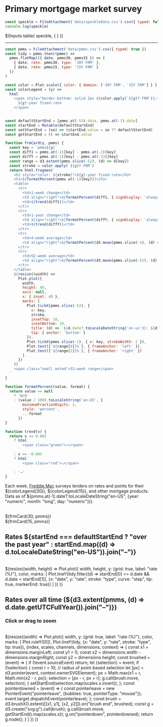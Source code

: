 # Primary mortgage market survey

```js
const speckle = FileAttachment('data/speckledata.csv').csv({ typed: false })
console.log(speckle)
```

<div class="grid">
  <div class="card" style="padding: 0;">
    ${Inputs.table(
      speckle,
      {
      }
    )}
  </div>
</div>

---

```js
const pmms = FileAttachment('data/pmms.csv').csv({ typed: true })
const tidy = pmms.then((pmms) =>
  pmms.flatMap(({ date, pmms30, pmms15 }) => [
    { date, rate: pmms30, type: '30Y FRM' },
    { date, rate: pmms15, type: '15Y FRM' }
  ])
)
```

```js
const color = Plot.scale({ color: { domain: ['30Y FRM', '15Y FRM'] } })
const colorLegend = (y) =>
  html`
    <span style="border-bottom: solid 2px ${color.apply(`${y}Y FRM`)};">
      ${y}-year fixed-rate
    </span>
  `
```

```js
const defaultStartEnd = [pmms.at(-53).date, pmms.at(-1).date]
const startEnd = Mutable(defaultStartEnd)
const setStartEnd = (se) => (startEnd.value = se ?? defaultStartEnd)
const getStartEnd = () => startEnd.value
```

```js
function frmCard(y, pmms) {
  const key = `pmms${y}`
  const diff1 = pmms.at(-1)[key] - pmms.at(-2)[key]
  const diffY = pmms.at(-1)[key] - pmms.at(-53)[key]
  const range = d3.extent(pmms.slice(-52), (d) => d[key])
  const stroke = color.apply(`${y}Y FRM`)
  return html.fragment`
    <h2 style="color: ${stroke}">${y}-year fixed-rate</h2>
    <h1>${formatPercent(pmms.at(-1)[key])}</h1>
    <table>
      <tr>
        <td>1-week change</td>
        <td align="right">${formatPercent(diff1, { signDisplay: 'always' })}</td>
        <td>${trend(diff1)}</td>
      </tr>
      <tr>
        <td>1-year change</td>
        <td align="right">${formatPercent(diffY, { signDisplay: 'always' })}</td>
        <td>${trend(diffY)}</td>
      </tr>
      <tr>
        <td>4-week average</td>
        <td align="right">${formatPercent(d3.mean(pmms.slice(-4), (d) => d[key]))}</td>
      </tr>
      <tr>
        <td>52-week average</td>
        <td align="right">${formatPercent(d3.mean(pmms.slice(-52), (d) => d[key]))}</td>
      </tr>
    </table>
    ${resize((width) =>
      Plot.plot({
        width,
        height: 40,
        axis: null,
        x: { inset: 40 },
        marks: [
          Plot.tickX(pmms.slice(-52), {
            x: key,
            stroke,
            insetTop: 10,
            insetBottom: 10,
            title: (d) => `${d.date?.toLocaleDateString('en-us')}: ${d[key]}%`,
            tip: { anchor: 'bottom' }
          }),
          Plot.tickX(pmms.slice(-1), { x: key, strokeWidth: 2 }),
          Plot.text([`${range[0]}%`], { frameAnchor: 'left' }),
          Plot.text([`${range[1]}%`], { frameAnchor: 'right' })
        ]
      })
    )}
    <span class="small muted">52-week range</span>
  `
}

function formatPercent(value, format) {
  return value == null
    ? 'N/A'
    : (value / 100).toLocaleString('en-US', {
        minimumFractionDigits: 2,
        style: 'percent',
        ...format
      })
}

function trend(v) {
  return v >= 0.005
    ? html`
        <span class="green">↗︎</span>
      `
    : v <= -0.005
    ? html`
        <span class="red">↘︎</span>
      `
    : '→'
}
```

Each week, [Freddie Mac](https://www.freddiemac.com/pmms/about-pmms.html) surveys lenders on rates and points for their ${colorLegend(30)}, ${colorLegend(15)}, and other mortgage products. Data as of ${pmms.at(-1).date?.toLocaleDateString("en-US", {year: "numeric", month: "long", day: "numeric"})}.

<style type="text/css">

@container (min-width: 560px) {
  .grid-cols-2-3 {
    grid-template-columns: 1fr 1fr;
  }
  .grid-cols-2-3 .grid-colspan-2 {
    grid-column: span 2;
  }
}

@container (min-width: 840px) {
  .grid-cols-2-3 {
    grid-template-columns: 1fr 2fr;
    grid-auto-flow: column;
  }
}

</style>

<div class="grid grid-cols-2-3" style="margin-top: 2rem;">
  <div class="card">${frmCard(30, pmms)}</div>
  <div class="card">${frmCard(15, pmms)}</div>
  <div class="card grid-colspan-2 grid-rowspan-2" style="display: flex; flex-direction: column;">
    <h2>Rates ${startEnd === defaultStartEnd ? "over the past year" : startEnd.map((d) => d.toLocaleDateString("en-US")).join("–")}</h2><br>
    <span style="flex-grow: 1;">${resize((width, height) =>
      Plot.plot({
        width,
        height,
        y: {grid: true, label: "rate (%)"},
        color,
        marks: [
          Plot.lineY(tidy.filter((d) => startEnd[0] <= d.date && d.date < startEnd[1]), {x: "date", y: "rate", stroke: "type", curve: "step", tip: true, markerEnd: true})
        ]
      })
    )}</span>
  </div>
</div>

<div class="grid">
  <div class="card">
    <h2>Rates over all time (${d3.extent(pmms, (d) => d.date.getUTCFullYear()).join("–")})</h2>
    <h3>Click or drag to zoom</h3><br>
    ${resize((width) =>
      Plot.plot({
        width,
        y: {grid: true, label: "rate (%)"},
        color,
        marks: [
          Plot.ruleY([0]),
          Plot.lineY(tidy, {x: "date", y: "rate", stroke: "type", tip: true}),
          (index, scales, channels, dimensions, context) => {
            const x1 = dimensions.marginLeft;
            const y1 = 0;
            const x2 = dimensions.width - dimensions.marginRight;
            const y2 = dimensions.height;
            const brushed = (event) => {
              if (!event.sourceEvent) return;
              let {selection} = event;
              if (!selection) {
                const r = 10; // radius of point-based selection
                let [px] = d3.pointer(event, context.ownerSVGElement);
                px = Math.max(x1 + r, Math.min(x2 - r, px));
                selection = [px - r, px + r];
                g.call(brush.move, selection);
              }
              setStartEnd(selection.map(scales.x.invert));
            };
            const pointerdowned = (event) => {
              const pointerleave = new PointerEvent("pointerleave", {bubbles: true, pointerType: "mouse"});
              event.target.dispatchEvent(pointerleave);
            };
            const brush = d3.brushX().extent([[x1, y1], [x2, y2]]).on("brush end", brushed);
            const g = d3.create("svg:g").call(brush);
            g.call(brush.move, getStartEnd().map(scales.x));
            g.on("pointerdown", pointerdowned);
            return g.node();
          }
        ]
      })
    )}
  </div>
</div>
